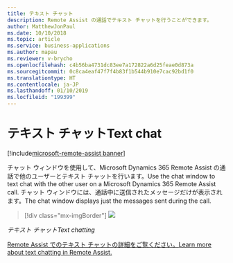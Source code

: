 ```yaml
---
title: テキスト チャット
description: Remote Assist の通話でテキスト チャットを行うことができます。
author: MatthewJonPaul
ms.date: 10/10/2018
ms.topic: article
ms.service: business-applications
ms.author: mapau
ms.reviewer: v-brycho
ms.openlocfilehash: c4b56ba4731dc83ee7a172822a6d25feae0d873a
ms.sourcegitcommit: 0c8ca4eaf47f7f4b83f1b544b910e7cac92bd1f0
ms.translationtype: HT
ms.contentlocale: ja-JP
ms.lasthandoff: 01/10/2019
ms.locfileid: "199399"
---
```

# <a name="text-chat"></a><span data-ttu-id="0b942-103">テキスト チャット</span><span class="sxs-lookup"><span data-stu-id="0b942-103">Text chat</span></span>

[!include[microsoft-remote-assist banner](../../includes/microsoft-remote-assist.md)]

<span data-ttu-id="0b942-104">チャット ウィンドウを使用して、Microsoft Dynamics 365 Remote Assist の通話で他のユーザーとテキスト チャットを行います。</span><span class="sxs-lookup"><span data-stu-id="0b942-104">Use the chat window to text chat with the other user on a Microsoft Dynamics 365 Remote Assist call.</span></span> <span data-ttu-id="0b942-105">チャット ウィンドウには、通話中に送信されたメッセージだけが表示されます。</span><span class="sxs-lookup"><span data-stu-id="0b942-105">The chat window displays just the messages sent during the call.</span></span>

> [!div class="mx-imgBorder"]
> ![](media/07834575e1b074a79797cd7ca84c0c2e.jpg)

<span data-ttu-id="0b942-106">*テキスト チャット*</span><span class="sxs-lookup"><span data-stu-id="0b942-106">*Text chatting*</span></span>


[<span data-ttu-id="0b942-107">Remote Assist でのテキスト チャットの詳細をご覧ください。</span><span class="sxs-lookup"><span data-stu-id="0b942-107">Learn more about text chatting in Remote Assist.</span></span>](https://docs.microsoft.com/dynamics365/mixed-reality/remote-assist/user-guide)


